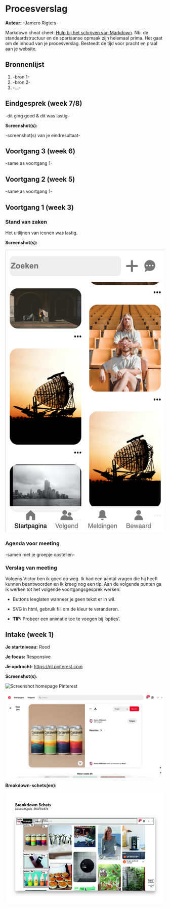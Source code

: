 # Procesverslag
**Auteur:** -Jamero Rigters-

Markdown cheat cheet: [Hulp bij het schrijven van Markdown](https://github.com/adam-p/markdown-here/wiki/Markdown-Cheatsheet). Nb. de standaardstructuur en de spartaanse opmaak zijn helemaal prima. Het gaat om de inhoud van je procesverslag. Besteedt de tijd voor pracht en praal aan je website.



## Bronnenlijst
1. -bron 1-
2. -bron 2-
3. -...-



## Eindgesprek (week 7/8)

-dit ging goed & dit was lastig-

**Screenshot(s):**

-screenshot(s) van je eindresultaat-



## Voortgang 3 (week 6)

-same as voortgang 1-



## Voortgang 2 (week 5)

-same as voortgang 1-



## Voortgang 1 (week 3)

### Stand van zaken

Het uitlijnen van iconen was lastig. 

**Screenshot(s):**

![Screenshot voortgangsgesprek](https://github.com/jamero7/FED20/blob/master/images/ScreenshotVoortgang1.png?raw=true)

### Agenda voor meeting

-samen met je groepje opstellen-

### Verslag van meeting

Volgens Victor ben ik goed op weg. Ik had een aantal vragen die hij heeft kunnen beantwoorden en ik kreeg nog een tip. Aan de volgende punten ga ik werken tot het volgende voortgangsgesprek werken:

- Buttons leeglaten wanneer je geen tekst er in wil.

- SVG in html, gebruik fill om de kleur te veranderen.

- **TIP:** Probeer een animatie toe te voegen bij ‘opties’.



## Intake (week 1)

**Je startniveau:** Rood

**Je focus:** Responsive

**Je opdracht:** https://nl.pinterest.com

**Screenshot(s):**

![Screenshot homepage Pinterest](https://github.com/jamero7/FED20/blob/master/images/ScreenshotPinterest.png?raw=true)

![Screenshot detailpagina Pinterest](https://github.com/jamero7/FED20/blob/master/images/ScreenshotPinterest2.png?raw=true)


**Breakdown-schets(en):**

![-voorlopige breakdownschets(en) van een of beide pagina's van de site die je gaat maken-](https://github.com/jamero7/FED20/blob/master/images/Breakdownschets.jpg?raw=true)
